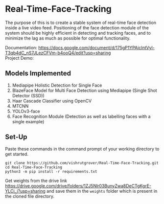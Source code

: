 # Real-Time-Face-Tracking
The purpose of this is to create a stable system of real-time face detection inside a live video feed. Positioning of the face detection module of the system should be highly efficient in detecting and tracking faces, and to minimize the lag as much as possible for optimal functionality.

Documentation: https://docs.google.com/document/d/175gP1YPAicIntVyl-T3qb4dC_nS7JLezCFVm-b4ooQ4/edit?usp=sharing
<br>
Project Demo: 

## Models Implemented
1) Mediapipe Holistic Detection for Single Face
2) BlazeFace Model for Multi Face Detection using Mediapipe (Single Shot Detector (SSD))
3) Haar Cascade Classifier using OpenCV
4) MTCNN
5) YOLOv3-face
6) Face Recognition Module (Detection as well as labelling faces with a single example)

## Set-Up
Paste these commands in the command prompt of your working directory to get started.
~~~
git clone https://github.com/vishrutgrover/Real-Time-Face-Tracking.git
cd Real-Time-Face-Tracking
python3 -m pip install -r requirements.txt
~~~

Get weights from the drive link https://drive.google.com/drive/folders/1ZJ5Nlr03BunyZwa8DeCTgKgrE-YLCi_j?usp=sharing and save them in the ```weights``` folder which is present in the cloned file directory.
